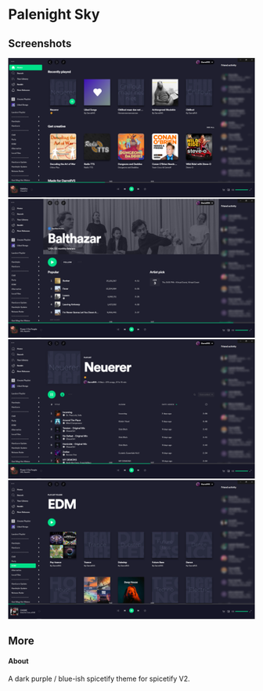 # Palenight Sky
## Screenshots
![Home](./Screenshots/Home.png)
![Artist](./Screenshots/Artist.png)
![Playlist](./Screenshots/Playlist.png)
![Folder](./Screenshots/Folder.png)

## More

#### About
A dark purple / blue-ish spicetify theme for spicetify V2.